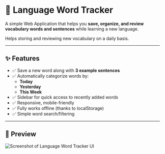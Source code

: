 # 📘 Language Word Tracker
A simple Web Application that helps you **save, organize, and review vocabulary words and sentences** while learning a new language. 

Helps storing and reviewing new vocabulary on a daily basis. 

---

## ✨ Features

- ✅ Save a new word along with **3 example sentences**
- ✅ Automatically categorize words by:
  - **Today**
  - **Yesterday**
  - **This Week**
- ✅ Sidebar for quick access to recently added words
- ✅ Responsive, mobile-friendly
- ✅ Fully works offline (thanks to localStorage)
- ✅ Simple word search/filtering

---

## 📸 Preview

![Screenshot of Language Word Tracker UI](./screenshot.png) <!-- Optional: add your own screenshot image -->

